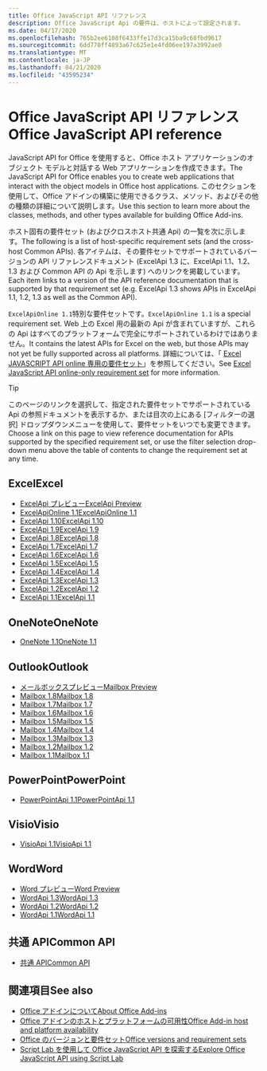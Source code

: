 ```yaml
---
title: Office JavaScript API リファレンス
description: Office JavaScript Api の要件は、ホストによって設定されます。
ms.date: 04/17/2020
ms.openlocfilehash: 765b2ee6108f6433ffe17d3ca15ba9c68fbd9617
ms.sourcegitcommit: 6dd770ff4893a67c625e1e4fd06ee197a3992ae0
ms.translationtype: MT
ms.contentlocale: ja-JP
ms.lasthandoff: 04/21/2020
ms.locfileid: "43595234"
---
```

# <a name="office-javascript-api-reference"></a><span data-ttu-id="6033d-103">Office JavaScript API リファレンス</span><span class="sxs-lookup"><span data-stu-id="6033d-103">Office JavaScript API reference</span></span>

<span data-ttu-id="6033d-104">JavaScript API for Office を使用すると、Office ホスト アプリケーションのオブジェクト モデルと対話する Web アプリケーションを作成できます。</span><span class="sxs-lookup"><span data-stu-id="6033d-104">The JavaScript API for Office enables you to create web applications that interact with the object models in Office host applications.</span></span> <span data-ttu-id="6033d-105">このセクションを使用して、Office アドインの構築に使用できるクラス、メソッド、およびその他の種類の詳細について説明します。</span><span class="sxs-lookup"><span data-stu-id="6033d-105">Use this section to learn more about the classes, methods, and other types available for building Office Add-ins.</span></span>

<span data-ttu-id="6033d-106">ホスト固有の要件セット (およびクロスホスト共通 Api) の一覧を次に示します。</span><span class="sxs-lookup"><span data-stu-id="6033d-106">The following is a list of host-specific requirement sets (and the cross-host Common APIs).</span></span> <span data-ttu-id="6033d-107">各アイテムは、その要件セットでサポートされているバージョンの API リファレンスドキュメント (ExcelApi 1.3 に、ExcelApi 1.1、1.2、1.3 および Common API の Api を示します) へのリンクを掲載しています。</span><span class="sxs-lookup"><span data-stu-id="6033d-107">Each item links to a version of the API reference documentation that is supported by that requirement set (e.g. ExcelApi 1.3 shows APIs in ExcelApi 1.1, 1.2, 1.3 as well as the Common API).</span></span>

<span data-ttu-id="6033d-108">`ExcelApiOnline 1.1`特別な要件セットです。</span><span class="sxs-lookup"><span data-stu-id="6033d-108">`ExcelApiOnline 1.1` is a special requirement set.</span></span> <span data-ttu-id="6033d-109">Web 上の Excel 用の最新の Api が含まれていますが、これらの Api はすべてのプラットフォームで完全にサポートされているわけではありません。</span><span class="sxs-lookup"><span data-stu-id="6033d-109">It contains the latest APIs for Excel on the web, but those APIs may not yet be fully supported across all platforms.</span></span> <span data-ttu-id="6033d-110">詳細については、「 [Excel JAVASCRIPT API online 専用の要件セット](/office/dev/add-ins/reference/requirement-sets/excel-api-online-requirement-set)」を参照してください。</span><span class="sxs-lookup"><span data-stu-id="6033d-110">See [Excel JavaScript API online-only requirement set](/office/dev/add-ins/reference/requirement-sets/excel-api-online-requirement-set) for more information.</span></span>

> [!TIP]
> <span data-ttu-id="6033d-111">このページのリンクを選択して、指定された要件セットでサポートされている Api の参照ドキュメントを表示するか、または目次の上にある [フィルターの選択] ドロップダウンメニューを使用して、要件セットをいつでも変更できます。</span><span class="sxs-lookup"><span data-stu-id="6033d-111">Choose a link on this page to view reference documentation for APIs supported by the specified requirement set, or use the filter selection drop-down menu above the table of contents to change the requirement set at any time.</span></span>

## <a name="excel"></a><span data-ttu-id="6033d-112">Excel</span><span class="sxs-lookup"><span data-stu-id="6033d-112">Excel</span></span>

- [<span data-ttu-id="6033d-113">ExcelApi プレビュー</span><span class="sxs-lookup"><span data-stu-id="6033d-113">ExcelApi Preview</span></span>](/javascript/api/excel?view=excel-js-preview)
- [<span data-ttu-id="6033d-114">ExcelApiOnline 1.1</span><span class="sxs-lookup"><span data-stu-id="6033d-114">ExcelApiOnline 1.1</span></span>](/javascript/api/excel?view=excel-js-online)
- [<span data-ttu-id="6033d-115">ExcelApi 1.10</span><span class="sxs-lookup"><span data-stu-id="6033d-115">ExcelApi 1.10</span></span>](/javascript/api/excel?view=excel-js-1.10)
- [<span data-ttu-id="6033d-116">ExcelApi 1.9</span><span class="sxs-lookup"><span data-stu-id="6033d-116">ExcelApi 1.9</span></span>](/javascript/api/excel?view=excel-js-1.9)
- [<span data-ttu-id="6033d-117">ExcelApi 1.8</span><span class="sxs-lookup"><span data-stu-id="6033d-117">ExcelApi 1.8</span></span>](/javascript/api/excel?view=excel-js-1.8)
- [<span data-ttu-id="6033d-118">ExcelApi 1.7</span><span class="sxs-lookup"><span data-stu-id="6033d-118">ExcelApi 1.7</span></span>](/javascript/api/excel?view=excel-js-1.7)
- [<span data-ttu-id="6033d-119">ExcelApi 1.6</span><span class="sxs-lookup"><span data-stu-id="6033d-119">ExcelApi 1.6</span></span>](/javascript/api/excel?view=excel-js-1.6)
- [<span data-ttu-id="6033d-120">ExcelApi 1.5</span><span class="sxs-lookup"><span data-stu-id="6033d-120">ExcelApi 1.5</span></span>](/javascript/api/excel?view=excel-js-1.5)
- [<span data-ttu-id="6033d-121">ExcelApi 1.4</span><span class="sxs-lookup"><span data-stu-id="6033d-121">ExcelApi 1.4</span></span>](/javascript/api/excel?view=excel-js-1.4)
- [<span data-ttu-id="6033d-122">ExcelApi 1.3</span><span class="sxs-lookup"><span data-stu-id="6033d-122">ExcelApi 1.3</span></span>](/javascript/api/excel?view=excel-js-1.3)
- [<span data-ttu-id="6033d-123">ExcelApi 1.2</span><span class="sxs-lookup"><span data-stu-id="6033d-123">ExcelApi 1.2</span></span>](/javascript/api/excel?view=excel-js-1.2)
- [<span data-ttu-id="6033d-124">ExcelApi 1.1</span><span class="sxs-lookup"><span data-stu-id="6033d-124">ExcelApi 1.1</span></span>](/javascript/api/excel?view=excel-js-1.1)

## <a name="onenote"></a><span data-ttu-id="6033d-125">OneNote</span><span class="sxs-lookup"><span data-stu-id="6033d-125">OneNote</span></span>

- [<span data-ttu-id="6033d-126">OneNote 1.1</span><span class="sxs-lookup"><span data-stu-id="6033d-126">OneNote 1.1</span></span>](/javascript/api/onenote?view=onenote-js-1.1)

## <a name="outlook"></a><span data-ttu-id="6033d-127">Outlook</span><span class="sxs-lookup"><span data-stu-id="6033d-127">Outlook</span></span>

- [<span data-ttu-id="6033d-128">メールボックスプレビュー</span><span class="sxs-lookup"><span data-stu-id="6033d-128">Mailbox Preview</span></span>](/javascript/api/outlook?view=outlook-js-preview)
- [<span data-ttu-id="6033d-129">Mailbox 1.8</span><span class="sxs-lookup"><span data-stu-id="6033d-129">Mailbox 1.8</span></span>](/javascript/api/outlook?view=outlook-js-1.8)
- [<span data-ttu-id="6033d-130">Mailbox 1.7</span><span class="sxs-lookup"><span data-stu-id="6033d-130">Mailbox 1.7</span></span>](/javascript/api/outlook?view=outlook-js-1.7)
- [<span data-ttu-id="6033d-131">Mailbox 1.6</span><span class="sxs-lookup"><span data-stu-id="6033d-131">Mailbox 1.6</span></span>](/javascript/api/outlook?view=outlook-js-1.6)
- [<span data-ttu-id="6033d-132">Mailbox 1.5</span><span class="sxs-lookup"><span data-stu-id="6033d-132">Mailbox 1.5</span></span>](/javascript/api/outlook?view=outlook-js-1.5)
- [<span data-ttu-id="6033d-133">Mailbox 1.4</span><span class="sxs-lookup"><span data-stu-id="6033d-133">Mailbox 1.4</span></span>](/javascript/api/outlook?view=outlook-js-1.4)
- [<span data-ttu-id="6033d-134">Mailbox 1.3</span><span class="sxs-lookup"><span data-stu-id="6033d-134">Mailbox 1.3</span></span>](/javascript/api/outlook?view=outlook-js-1.3)
- [<span data-ttu-id="6033d-135">Mailbox 1.2</span><span class="sxs-lookup"><span data-stu-id="6033d-135">Mailbox 1.2</span></span>](/javascript/api/outlook?view=outlook-js-1.2)
- [<span data-ttu-id="6033d-136">Mailbox 1.1</span><span class="sxs-lookup"><span data-stu-id="6033d-136">Mailbox 1.1</span></span>](/javascript/api/outlook?view=outlook-js-1.1)

## <a name="powerpoint"></a><span data-ttu-id="6033d-137">PowerPoint</span><span class="sxs-lookup"><span data-stu-id="6033d-137">PowerPoint</span></span>

- [<span data-ttu-id="6033d-138">PowerPointApi 1.1</span><span class="sxs-lookup"><span data-stu-id="6033d-138">PowerPointApi 1.1</span></span>](/javascript/api/powerpoint?view=powerpoint-js-1.1)

## <a name="visio"></a><span data-ttu-id="6033d-139">Visio</span><span class="sxs-lookup"><span data-stu-id="6033d-139">Visio</span></span>

- [<span data-ttu-id="6033d-140">VisioApi 1.1</span><span class="sxs-lookup"><span data-stu-id="6033d-140">VisioApi 1.1</span></span>](/javascript/api/visio?view=visio-js-1.1)

## <a name="word"></a><span data-ttu-id="6033d-141">Word</span><span class="sxs-lookup"><span data-stu-id="6033d-141">Word</span></span>

- [<span data-ttu-id="6033d-142">Word プレビュー</span><span class="sxs-lookup"><span data-stu-id="6033d-142">Word Preview</span></span>](/javascript/api/word?view=word-js-preview)
- [<span data-ttu-id="6033d-143">WordApi 1.3</span><span class="sxs-lookup"><span data-stu-id="6033d-143">WordApi 1.3</span></span>](/javascript/api/word?view=word-js-1.3)
- [<span data-ttu-id="6033d-144">WordApi 1.2</span><span class="sxs-lookup"><span data-stu-id="6033d-144">WordApi 1.2</span></span>](/javascript/api/word?view=word-js-1.2)
- [<span data-ttu-id="6033d-145">WordApi 1.1</span><span class="sxs-lookup"><span data-stu-id="6033d-145">WordApi 1.1</span></span>](/javascript/api/word?view=word-js-1.1)

## <a name="common-api"></a><span data-ttu-id="6033d-146">共通 API</span><span class="sxs-lookup"><span data-stu-id="6033d-146">Common API</span></span>

- [<span data-ttu-id="6033d-147">共通 API</span><span class="sxs-lookup"><span data-stu-id="6033d-147">Common API</span></span>](/javascript/api/office?view=common-js)

## <a name="see-also"></a><span data-ttu-id="6033d-148">関連項目</span><span class="sxs-lookup"><span data-stu-id="6033d-148">See also</span></span>

- [<span data-ttu-id="6033d-149">Office アドインについて</span><span class="sxs-lookup"><span data-stu-id="6033d-149">About Office Add-ins</span></span>](/office/dev/add-ins/overview)
- [<span data-ttu-id="6033d-150">Office アドインのホストとプラットフォームの可用性</span><span class="sxs-lookup"><span data-stu-id="6033d-150">Office Add-in host and platform availability</span></span>](/office/dev/add-ins/overview/office-add-in-availability)
- [<span data-ttu-id="6033d-151">Office のバージョンと要件セット</span><span class="sxs-lookup"><span data-stu-id="6033d-151">Office versions and requirement sets</span></span>](/office/dev/add-ins/develop/office-versions-and-requirement-sets)
- [<span data-ttu-id="6033d-152">Script Lab を使用して Office JavaScript API を探索する</span><span class="sxs-lookup"><span data-stu-id="6033d-152">Explore Office JavaScript API using Script Lab</span></span>](/office/dev/add-ins/overview/explore-with-script-lab)
